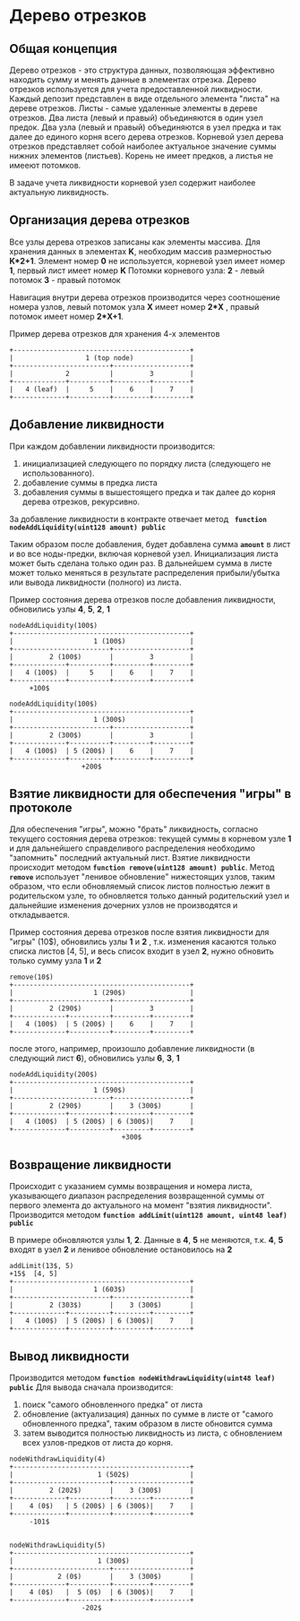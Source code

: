 # Дерево отрезков

## Общая концепция

Дерево отрезков - это структура данных, позволяющая эффективно находить сумму и менять данные в элементах отрезка.
Дерево отрезков используется для учета предоставленной ликвидности. 
Каждый депозит представлен в виде отдельного элемента "листа" на дереве отрезков. 
Листы - самые удаленные элементы в дереве отрезков. 
Два листа (левый и правый) объединяются в один узел предок. Два узла (левый и правый) объединяются в узел предка и так далее до единого корня всего дерева отрезков.
Корневой узел дерева отрезков представляет собой наиболее актуальное значение суммы нижних элементов (листьев). 
Корень не имеет предков, а листья не имееют потомков.

В задаче учета ликвидности корневой узел содержит наиболее актуальную ликвидность.

## Организация дерева отрезков
Все узлы дерева отрезков записаны как элементы массива. 
Для хранения данных в элементах __K__, необходим массив размерностью __K*2+1__. 
Элемент номер __0__ не используется, корневой узел имеет номер __1__, первый лист имеет номер __K__
Потомки корневого узла: __2__ - левый потомок __3__ - правый потомок

Навигация внутри дерева отрезков производится через соотношение номера узлов, левый потомок узла __X__ имеет номер __2*X__ , правый потомок имеет номер __2*X+1__.

Пример дерева отрезков для хранения 4-х элементов
```shell
+--------------------------------------------+
|                  1 (top node)              |
+------------------------+-------------------+
|             2          |         3         |
+-------------+----------+---------+---------+
|   4 (leaf)  |     5    |    6    |    7    |
+-------------+----------+---------+---------+
```

## Добавление ликвидности
При каждом добавлении ликвидности производится:
1) инициализацией следующего по порядку листа (следующего не использованного).
2) добавление суммы в предка листа
3) добавления суммы в вышестоящего предка и так далее до корня дерева отрезков, рекурсивно.
   
За добавление ликвидности в контракте отвечает метод __``` function nodeAddLiquidity(uint128 amount) public```__

Таким образом после добавления, будет добавлена сумма __```amount```__ в лист и во все ноды-предки, включая корневой узел.
Инициализация листа может быть сделана только один раз. 
В дальнейшем сумма в листе может только меняться в результате распределения прибыли/убытка или вывода ликвидности (полного) из листа.

Пример состояния дерева отрезков после добавления ликвидности, обновились узлы __4__, __5__, __2__, __1__

```shell
nodeAddLiquidity(100$)
+--------------------------------------------+
|                    1 (100$)                |
+------------------------+-------------------+
|         2 (100$)       |         3         |
+-------------+----------+---------+---------+
|   4 (100$)  |     5    |    6    |    7    |
+-------------+----------+---------+---------+
     +100$

nodeAddLiquidity(100$)
+--------------------------------------------+
|                    1 (300$)                |
+------------------------+-------------------+
|         2 (300$)       |         3         |
+-------------+----------+---------+---------+
|   4 (100$)  | 5 (200$) |    6    |    7    |
+-------------+----------+---------+---------+
                  +200$
```

## Взятие ликвидности для обеспечения "игры" в протоколе
Для обеспечения "игры", можно "брать" ликвидность, согласно текущего состояния дерева отрезков: текущей суммы в корневом узле __1__ и для дальнейшего справделивого распределения необходимо "запомнить" последний актуальный лист. 
Взятие ликвидности происходит методом __```function remove(uint128 amount) public```__. 
Метод __```remove```__ использует "ленивое обновление" нижестоящих узлов, таким образом, что если обновляемый список листов полностью лежит в родительском узле, то обновляется только данный родительский узел и дальнейшие изменения дочерних узлов не производятся и откладывается.

Пример состояния дерева отрезков после взятия ликвидности для "игры" (10$), обновились узлы __1__ и __2__ , т.к. изменения касаются только списка листов [4, 5], и весь список входит в узел __2__, нужно обновить только сумму узла __1__ и __2__

```shell
remove(10$)
+--------------------------------------------+
|                    1 (290$)                |
+------------------------+-------------------+
|         2 (290$)       |         3         |
+-------------+----------+---------+---------+
|   4 (100$)  | 5 (200$) |    6    |    7    |
+-------------+----------+---------+---------+
```

после этого, например, произошло добавление ликвидности (в следующий лист __6__), обновились узлы __6__, __3__, __1__

```shell
nodeAddLiquidity(200$)
+--------------------------------------------+
|                    1 (590$)                |
+------------------------+-------------------+
|         2 (290$)       |    3 (300$)       |
+-------------+----------+---------+---------+
|   4 (100$)  | 5 (200$) | 6 (300$)|    7    |
+-------------+----------+---------+---------+
                            +300$
```

## Возвращение ликвидности 
Происходит с указанием суммы возвращения и номера листа, указывающего диапазон распределения возвращенной суммы от первого элемента до актуального на момент "взятия ликвидности".
Производится методом __```function addLimit(uint128 amount, uint48 leaf) public```__

В примере обновляются узлы __1__, __2__. Данные в __4__, __5__ не меняются, т.к. __4__, __5__ входят в узел __2__ и ленивое обновление остановилось на __2__

```shell
addLimit(13$, 5)
+15$  [4, 5]
+--------------------------------------------+
|                    1 (603$)                |
+------------------------+-------------------+
|         2 (303$)       |    3 (300$)       |
+-------------+----------+---------+---------+
|   4 (100$)  | 5 (200$) | 6 (300$)|    7    |
+-------------+----------+---------+---------+
```

## Вывод ликвидности
Производится методом __```function nodeWithdrawLiquidity(uint48 leaf) public```__
Для вывода сначала производится: 
1) поиск "самого обновленного предка" от листа
2) обновление (актуализация) данных по сумме в листе от "самого обновленного предка", таким образом в листе обновится сумма
3) затем выводится полностью ликвидность из листа, с обновлением всех узлов-предков от листа до корня.

```shell
nodeWithdrawLiquidity(4) 
+--------------------------------------------+
|                     1 (502$)               |
+------------------------+-------------------+
|         2 (202$)       |    3 (300$)       |
+-------------+----------+---------+---------+
|    4 (0$)   | 5 (200$) | 6 (300$)|    7    |
+-------------+----------+---------+---------+
     -101$


nodeWithdrawLiquidity(5) 
+--------------------------------------------+
|                     1 (300$)               |
+------------------------+-------------------+
|           2 (0$)       |    3 (300$)       |
+-------------+----------+---------+---------+
|    4 (0$)   |  5 (0$)  | 6 (300$)|    7    |
+-------------+----------+---------+---------+
                  -202$
```
